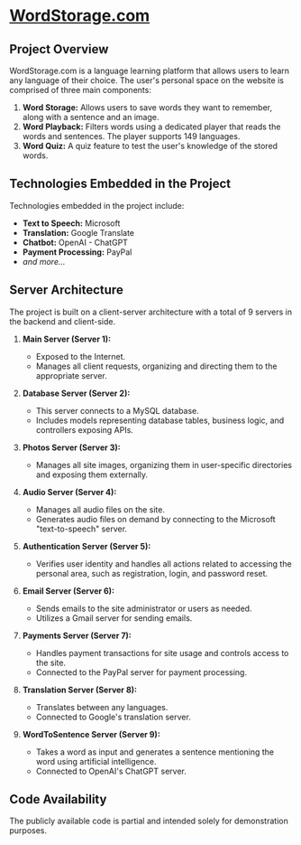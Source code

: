 # [WordStorage.com](https://www.wordstorage.com/)

## Project Overview
WordStorage.com is a language learning platform that allows users to learn any language of their choice. The user's personal space on the website is comprised of three main components:

1. **Word Storage:** Allows users to save words they want to remember, along with a sentence and an image.
2. **Word Playback:** Filters words using a dedicated player that reads the words and sentences. The player supports 149 languages.
3. **Word Quiz:** A quiz feature to test the user's knowledge of the stored words.

## Technologies Embedded in the Project

Technologies embedded in the project include:

- **Text to Speech:** Microsoft
- **Translation:** Google Translate
- **Chatbot:** OpenAI - ChatGPT
- **Payment Processing:** PayPal
- *and more...*

## Server Architecture

The project is built on a client-server architecture with a total of 9 servers in the backend and client-side.

1. **Main Server (Server 1):**
   - Exposed to the Internet.
   - Manages all client requests, organizing and directing them to the appropriate server.

2. **Database Server (Server 2):**
   - This server connects to a MySQL database.
   - Includes models representing database tables, business logic, and controllers exposing APIs.

3. **Photos Server (Server 3):**
   - Manages all site images, organizing them in user-specific directories and exposing them externally.

4. **Audio Server (Server 4):**
   - Manages all audio files on the site.
   - Generates audio files on demand by connecting to the Microsoft "text-to-speech" server.

5. **Authentication Server (Server 5):**
   - Verifies user identity and handles all actions related to accessing the personal area, such as registration, login, and password reset.

6. **Email Server (Server 6):**
   - Sends emails to the site administrator or users as needed.
   - Utilizes a Gmail server for sending emails.

7. **Payments Server (Server 7):**
   - Handles payment transactions for site usage and controls access to the site.
   - Connected to the PayPal server for payment processing.

8. **Translation Server (Server 8):**
   - Translates between any languages.
   - Connected to Google's translation server.

9. **WordToSentence Server (Server 9):**
   - Takes a word as input and generates a sentence mentioning the word using artificial intelligence.
   - Connected to OpenAI's ChatGPT server.

## Code Availability
The publicly available code is partial and intended solely for demonstration purposes.
